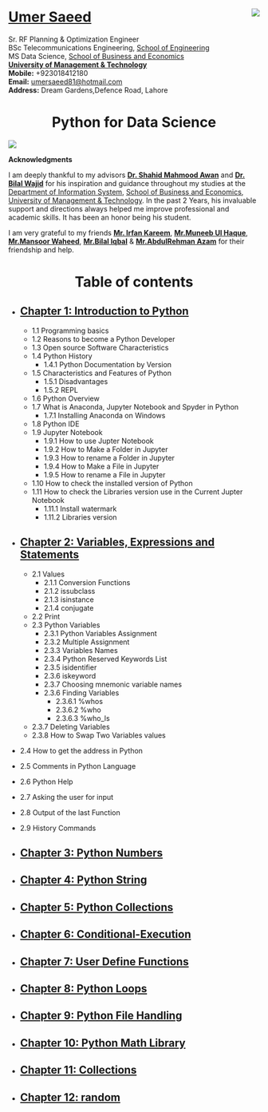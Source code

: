 #  [Umer Saeed](https://www.linkedin.com/in/engumersaeed/)            <img src="https://www.umt.edu.pk/style/images/umt-logo.jpg" align="right"/>
Sr. RF Planning & Optimization Engineer<br>
BSc Telecommunications Engineering, [School of Engineering](https://sen.umt.edu.pk/)<br>
MS Data Science, [School of Business and Economics](sbe.umt.edu.pk)<br>
**[University of Management & Technology](www.umt.edu.pk)**<br>
**Mobile:**     +923018412180<br>
**Email:**  umersaeed81@hotmail.com<br>
**Address:** Dream Gardens,Defence Road, Lahore<br>
<h1 align="center">Python for Data Science</h1>
 <img src="https://www.python.org/static/img/python-logo.png" align="center"/>
 
 **Acknowledgments**

I am deeply thankful to my advisors [**Dr. Shahid Mahmood Awan**](https://uk.linkedin.com/in/shahidmawan) and [**Dr. Bilal Wajid**](https://www.linkedin.com/in/dr-bilal-wajid-98949276/) for his inspiration and guidance throughout my studies at the [Department of Information System](https://sbe.umt.edu.pk/iss1/home.aspx), [School of Business and Economics](sbe.umt.edu.pk), [University of Management & Technology](www.umt.edu.pk). In the past 2 Years, his invaluable support and directions always helped me improve professional and academic skills. It has been an honor being his student.

I am very grateful to my friends [**Mr. Irfan Kareem**](https://www.linkedin.com/in/irfan-kareem-a89ba021/), [**Mr.Muneeb Ul Haque**](https://www.linkedin.com/in/muneeb-ul-haque-86551728/), [**Mr.Mansoor Waheed**](https://www.linkedin.com/in/mansoor-waheed-26925021/), [**Mr.Bilal Iqbal**](https://www.linkedin.com/in/bilal-iqbal-5354a324/) & [**Mr.AbdulRehman Azam**](https://www.linkedin.com/in/areh-azam/) for their friendship and help.

# <h1 align="center"> Table of contents

- ## [**Chapter 1: Introduction to Python**](https://htmlpreview.github.io/?https://github.com/Umersaeed81/PythonForDataScienceV0/blob/main/Chapter1.html)
    - 1.1 Programming basics
    - 1.2 Reasons to become a Python Developer
    - 1.3 Open source Software Characteristics
    - 1.4 Python History
      - 1.4.1 Python Documentation by Version
    - 1.5 Characteristics and Features of Python
      - 1.5.1 Disadvantages
      - 1.5.2 REPL
    - 1.6 Python Overview
    - 1.7 What is Anaconda, Jupyter Notebook and Spyder in Python
      - 1.7.1 Installing Anaconda on Windows
    - 1.8 Python IDE
    - 1.9 Jupyter Notebook
      - 1.9.1 How to use Jupter Notebook
      - 1.9.2 How to Make a Folder in Jupyter
      - 1.9.3 How to rename a Folder in Jupyter
      - 1.9.4 How to Make a File in Jupyter
      - 1.9.5 How to rename a File in Jupyter
    - 1.10 How to check the installed version of Python
    - 1.11 How to check the Libraries version use in the Current Jupter Notebook
      - 1.11.1 Install watermark
      - 1.11.2 Libraries version

- ## [**Chapter 2: Variables, Expressions and Statements**](https://htmlpreview.github.io/?https://github.com/Umersaeed81/PythonForDataScienceV0/blob/main/Chapter2.html)

   - 2.1 Values
     - 2.1.1 Conversion Functions
     - 2.1.2 issubclass
     - 2.1.3 isinstance
     - 2.1.4 conjugate
   - 2.2 Print
   - 2.3 Python Variables
     - 2.3.1 Python Variables Assignment
     - 2.3.2 Multiple Assignment
     - 2.3.3 Variables Names
     - 2.3.4 Python Reserved Keywords List
     - 2.3.5 isidentifier
     - 2.3.6 iskeyword
     - 2.3.7 Choosing mnemonic variable names
     - 2.3.6 Finding Variables
       - 2.3.6.1 %whos
       - 2.3.6.2 %who
       - 2.3.6.3 %who_ls
   - 2.3.7 Deleting Variables
   - 2.3.8 How to Swap Two Variables values
 - 2.4 How to get the address in Python
 - 2.5 Comments in Python Language
 - 2.6 Python Help
 - 2.7 Asking the user for input
 - 2.8 Output of the last Function
 - 2.9 History Commands

- ## [**Chapter 3:  Python Numbers**](https://htmlpreview.github.io/?https://github.com/Umersaeed81/PythonForDataScienceV0/blob/main/Chapter3.html)

- ## [**Chapter 4:  Python String**](https://htmlpreview.github.io/?https://github.com/Umersaeed81/PythonForDataScienceV0/blob/main/Chapter4.html)

- ## [**Chapter 5:  Python Collections**](https://htmlpreview.github.io/?https://github.com/Umersaeed81/PythonForDataScienceV0/blob/main/Chapter5.html)

- ## [**Chapter 6:  Conditional-Execution**](https://htmlpreview.github.io/?https://github.com/Umersaeed81/PythonForDataScienceV0/blob/main/Chapter6.html)

- ## [**Chapter 7:  User Define Functions**](https://htmlpreview.github.io/?https://github.com/Umersaeed81/PythonForDataScienceV0/blob/main/Chapter7.html)

- ## [**Chapter 8:  Python Loops**](https://htmlpreview.github.io/?https://github.com/Umersaeed81/PythonForDataScienceV0/blob/main/Chapter8.html)

- ## [**Chapter 9:  Python File Handling**](https://htmlpreview.github.io/?https://github.com/Umersaeed81/PythonForDataScienceV0/blob/main/Chapter9.html)

- ## [**Chapter 10: Python Math Library**](https://htmlpreview.github.io/?https://github.com/Umersaeed81/PythonForDataScienceV0/blob/main/Chapter10.html)

- ## [**Chapter 11: Collections**](https://htmlpreview.github.io/?https://github.com/Umersaeed81/PythonForDataScienceV0/blob/main/Chapter11.html)

- ## [Chapter 12: random](https://htmlpreview.github.io/?https://github.com/Umersaeed81/PythonForDataScienceV0/blob/main/Chapter12.html)
